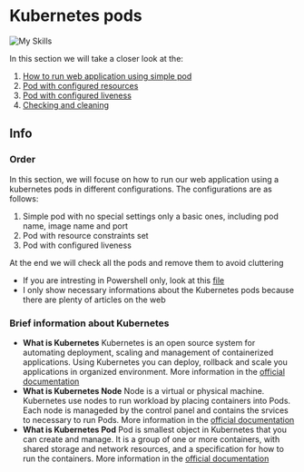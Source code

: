 # Kubernetes pods
![My Skills](https://skillicons.dev/icons?i=kubernetes,powershell)

In this section we will take a closer look at the:
1. [How to run web application using simple pod]()
2. [Pod with configured resources]()
3. [Pod with configured liveness]()
4. [Checking and cleaning]()

## Info
### Order 
In this section, we will focuse on how to run our web application using a kubernetes pods in different configurations. The configurations are as follows:
1. Simple pod with no special settings only a basic ones, including pod name, image name and port
2. Pod with resource constraints set
3. Pod with configured liveness 

At the end we will check all the pods and remove them to avoid cluttering

* If you are intresting in Powershell only, look at this [file](KubernetesPods.ps1)
* I only show necessary informations about the Kubernetes pods because there are plenty of articles on the web

### Brief information about Kubernetes 
* **What is Kubernetes** Kubernetes is an open source system for automating deployment, scaling and management of containerized applications. Using Kubernetes you can deploy, rollback and scale you applications in organized environment. More information in the [official documentation](https://kubernetes.io/)  
* **What is Kubernetes Node** Node is a virtual or physical machine. Kubernetes use nodes to run workload by placing containers into Pods. Each node is manageded by the control panel and contains the srvices to necessary to run Pods. More information in the [official documentation](https://kubernetes.io/docs/concepts/architecture/nodes/)   
* **What is Kubernetes Pod** Pod is smallest object in Kubernetes that you can create and manage. It is a group of one or more containers, with shared storage and network resources, and a specification for how to run the containers. More information in the [official documentation](https://kubernetes.io/docs/concepts/workloads/pods/)   
